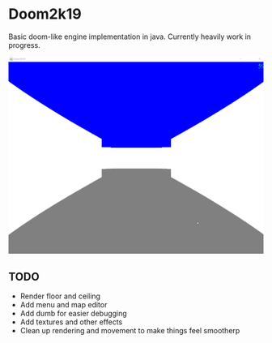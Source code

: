 # Doom2k19

Basic doom-like engine implementation in java. Currently heavily work in progress.

![](demos/demo.gif)

## TODO

- Render floor and ceiling
- Add menu and map editor
- Add dumb for easier debugging
- Add textures and other effects
- Clean up rendering and movement to make things feel smootherp